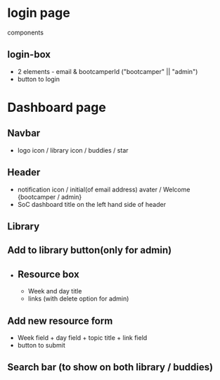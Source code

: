 # login page
components
 ## login-box
  - 2 elements - email & bootcamperId ("bootcamper" || "admin")
  - button to login

# Dashboard page
## Navbar
  - logo icon / library icon / buddies / star 

## Header
  - notification icon / initial(of email address) avater / Welcome {bootcamper / admin}
  - SoC dashboard title on the left hand side of header

## Library

## Add to library button(only for admin)
 - ## Resource box 
    - Week and day title
    - links (with delete option for admin)

## Add new resource form
  - Week field + day field + topic title + link field
  - button to submit

## Search bar (to show on both library / buddies)


